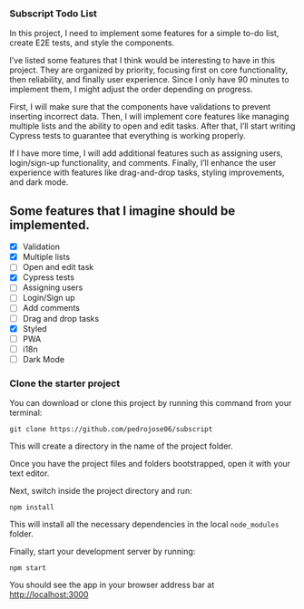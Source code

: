 ### Subscript Todo List

In this project, I need to implement some features for a simple to-do list, create E2E tests, and style the components.

I’ve listed some features that I think would be interesting to have in this project. They are organized by priority, focusing first on core functionality, then reliability, and finally user experience. Since I only have 90 minutes to implement them, I might adjust the order depending on progress.

First, I will make sure that the components have validations to prevent inserting incorrect data. Then, I will implement core features like managing multiple lists and the ability to open and edit tasks. After that, I’ll start writing Cypress tests to guarantee that everything is working properly.

If I have more time, I will add additional features such as assigning users, login/sign-up functionality, and comments. Finally, I’ll enhance the user experience with features like drag-and-drop tasks, styling improvements, and dark mode.

## Some features that I imagine should be implemented.

- [x] Validation
- [x] Multiple lists
- [ ] Open and edit task
- [x] Cypress tests
- [ ] Assigning users
- [ ] Login/Sign up
- [ ] Add comments
- [ ] Drag and drop tasks
- [x] Styled
- [ ] PWA
- [ ] i18n
- [ ] Dark Mode

### Clone the starter project

You can download or clone this project by running this command from your terminal:

```
git clone https://github.com/pedrojose06/subscript
```

This will create a directory in the name of the project folder.

Once you have the project files and folders bootstrapped, open it with your text editor.

Next, switch inside the project directory and run:

```
npm install
```

This will install all the necessary dependencies in the local `node_modules` folder.

Finally, start your development server by running:

```
npm start
```

You should see the app in your browser address bar at [http://localhost:3000](http://localhost:3000)

